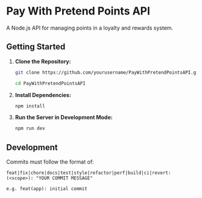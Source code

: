 # Pay With Pretend Points API

A Node.js API for managing points in a loyalty and rewards system.

## Getting Started

1. **Clone the Repository:**

   ```bash
   git clone https://github.com/yourusername/PayWithPretendPointsAPI.git

   cd PayWithPretendPointsAPI
   ```

2. **Install Dependencies:**

   ```bash
   npm install
   ```

3. **Run the Server in Development Mode:**

   ```bash
   npm run dev
   ```

## Development

Commits must follow the format of:

```
feat|fix|chore|docs|test|style|refactor|perf|build|ci|revert:(<scope>): "YOUR COMMIT MESSAGE"

e.g. feat(app): initial commit
```
